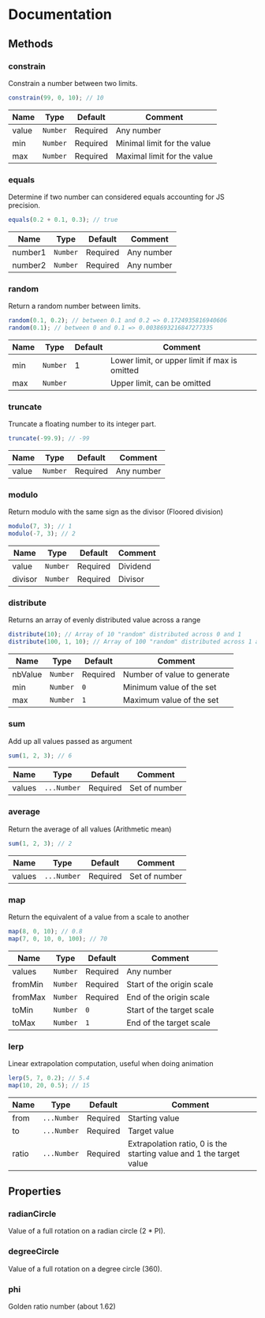 # Documentation

## Methods

### constrain
Constrain a number between two limits.

```js
constrain(99, 0, 10); // 10
```

| Name | Type | Default | Comment |
| --- | --- | --- | --- |
| value | ``Number`` | Required | Any number |
| min | ``Number`` | Required | Minimal limit for the value |
| max | ``Number`` | Required | Maximal limit for the value |


### equals
Determine if two number can considered equals accounting for JS precision.

```js
equals(0.2 + 0.1, 0.3); // true
```

| Name | Type | Default | Comment |
| --- | --- | --- | --- |
| number1 | ``Number`` | Required | Any number |
| number2 | ``Number`` | Required | Any number |

### random
Return a random number between limits.

```js
random(0.1, 0.2); // between 0.1 and 0.2 => 0.1724935816940606
random(0.1); // between 0 and 0.1 => 0.0038693216847277335
```

| Name | Type | Default | Comment |
| --- | --- | --- | --- |
| min | ``Number`` | 1 | Lower limit, or upper limit if max is omitted |
| max | ``Number`` |  | Upper limit, can be omitted |

### truncate
Truncate a floating number to its integer part.

```js
truncate(-99.9); // -99
```

| Name | Type | Default | Comment |
| --- | --- | --- | --- |
| value | ``Number`` | Required | Any number |


### modulo
Return modulo with the same sign as the divisor (Floored division)

```js
modulo(7, 3); // 1
modulo(-7, 3); // 2
```

| Name | Type | Default | Comment |
| --- | --- | --- | --- |
| value | ``Number`` | Required | Dividend |
| divisor | ``Number`` | Required | Divisor |


### distribute
Returns an array of evenly distributed value across a range

```js
distribute(10); // Array of 10 "random" distributed across 0 and 1
distribute(100, 1, 10); // Array of 100 "random" distributed across 1 and 10
```

| Name | Type | Default | Comment |
| --- | --- | --- | --- |
| nbValue | ``Number`` | Required | Number of value to generate |
| min | ``Number`` | ``0`` | Minimum value of the set |
| max | ``Number`` | ``1`` | Maximum value of the set |


### sum
Add up all values passed as argument

```js
sum(1, 2, 3); // 6
```

| Name | Type | Default | Comment |
| --- | --- | --- | --- |
| values | ``...Number`` | Required | Set of number |


### average
Return the average of all values (Arithmetic mean)

```js
sum(1, 2, 3); // 2
```

| Name | Type | Default | Comment |
| --- | --- | --- | --- |
| values | ``...Number`` | Required | Set of number |


### map
Return the equivalent of a value from a scale to another

```js
map(8, 0, 10); // 0.8
map(7, 0, 10, 0, 100); // 70
```

| Name | Type | Default | Comment |
| --- | --- | --- | --- |
| values | ``Number`` | Required | Any number |
| fromMin | ``Number`` | Required | Start of the origin scale |
| fromMax | ``Number`` | Required | End of the origin scale |
| toMin | ``Number`` | ``0`` | Start of the target scale |
| toMax | ``Number`` | ``1`` | End of the target scale |


### lerp
Linear extrapolation computation, useful when doing animation

```js
lerp(5, 7, 0.2); // 5.4
map(10, 20, 0.5); // 15
```

| Name | Type | Default | Comment |
| --- | --- | --- | --- |
| from | ``...Number`` | Required | Starting value |
| to | ``...Number`` | Required | Target value |
| ratio | ``...Number`` | Required | Extrapolation ratio, 0 is the starting value and 1 the target value |


## Properties

### radianCircle
Value of a full rotation on a radian circle (2 * PI).

### degreeCircle
Value of a full rotation on a degree circle (360).

### phi
Golden ratio number (about 1.62)

